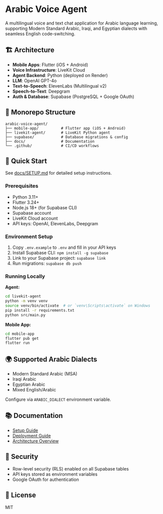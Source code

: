 # Arabic Voice Agent

A multilingual voice and text chat application for Arabic language learning, supporting Modern Standard Arabic, Iraqi, and Egyptian dialects with seamless English code-switching.

## 🏗️ Architecture

- **Mobile Apps**: Flutter (iOS + Android)
- **Voice Infrastructure**: LiveKit Cloud
- **Agent Backend**: Python (deployed on Render)
- **LLM**: OpenAI GPT-4o
- **Text-to-Speech**: ElevenLabs (Multilingual v2)
- **Speech-to-Text**: Deepgram
- **Auth & Database**: Supabase (PostgreSQL + Google OAuth)

## 📁 Monorepo Structure

```
arabic-voice-agent/
├── mobile-app/          # Flutter app (iOS + Android)
├── livekit-agent/       # LiveKit Python agent
├── supabase/            # Database migrations & config
├── docs/                # Documentation
└── .github/             # CI/CD workflows
```

## 🚀 Quick Start

See [docs/SETUP.md](docs/SETUP.md) for detailed setup instructions.

### Prerequisites

- Python 3.11+
- Flutter 3.24+
- Node.js 18+ (for Supabase CLI)
- Supabase account
- LiveKit Cloud account
- API keys: OpenAI, ElevenLabs, Deepgram

### Environment Setup

1. Copy `.env.example` to `.env` and fill in your API keys
2. Install Supabase CLI: `npm install -g supabase`
3. Link to your Supabase project: `supabase link`
4. Run migrations: `supabase db push`

### Running Locally

**Agent:**
```bash
cd livekit-agent
python -m venv venv
source venv/bin/activate  # or `venv\Scripts\activate` on Windows
pip install -r requirements.txt
python src/main.py
```

**Mobile App:**
```bash
cd mobile-app
flutter pub get
flutter run
```

## 🌍 Supported Arabic Dialects

- Modern Standard Arabic (MSA)
- Iraqi Arabic
- Egyptian Arabic
- Mixed English/Arabic

Configure via `ARABIC_DIALECT` environment variable.

## 📚 Documentation

- [Setup Guide](docs/SETUP.md)
- [Deployment Guide](docs/DEPLOYMENT.md)
- [Architecture Overview](docs/ARCHITECTURE.md)

## 🔐 Security

- Row-level security (RLS) enabled on all Supabase tables
- API keys stored as environment variables
- Google OAuth for authentication

## 📄 License

MIT
